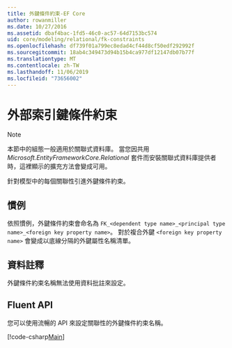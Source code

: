 ```yaml
---
title: 外鍵條件約束-EF Core
author: rowanmiller
ms.date: 10/27/2016
ms.assetid: dbaf4bac-1fd5-46c0-ac57-64d7153bc574
uid: core/modeling/relational/fk-constraints
ms.openlocfilehash: df739f01a799ec8edad4cf44d8cf50edf292992f
ms.sourcegitcommit: 18ab4c349473d94b15b4ca977df12147db07b77f
ms.translationtype: MT
ms.contentlocale: zh-TW
ms.lasthandoff: 11/06/2019
ms.locfileid: "73656002"
---
```

# <a name="foreign-key-constraints"></a>外部索引鍵條件約束

> [!NOTE]  
> 本節中的組態一般適用於關聯式資料庫。 當您因共用 *Microsoft.EntityFrameworkCore.Relational* 套件而安裝關聯式資料庫提供者時，這裡顯示的擴充方法會變成可用。

針對模型中的每個關聯性引進外鍵條件約束。

## <a name="conventions"></a>慣例

依照慣例，外鍵條件約束會命名為 `FK_<dependent type name>_<principal type name>_<foreign key property name>`。 對於複合外鍵 `<foreign key property name>` 會變成以底線分隔的外鍵屬性名稱清單。

## <a name="data-annotations"></a>資料註釋

外鍵條件約束名稱無法使用資料批註來設定。

## <a name="fluent-api"></a>Fluent API

您可以使用流暢的 API 來設定關聯性的外鍵條件約束名稱。

[!code-csharp[Main](../../../../samples/core/Modeling/FluentAPI/Relational/RelationshipConstraintName.cs?name=Constraint&highlight=12)]
